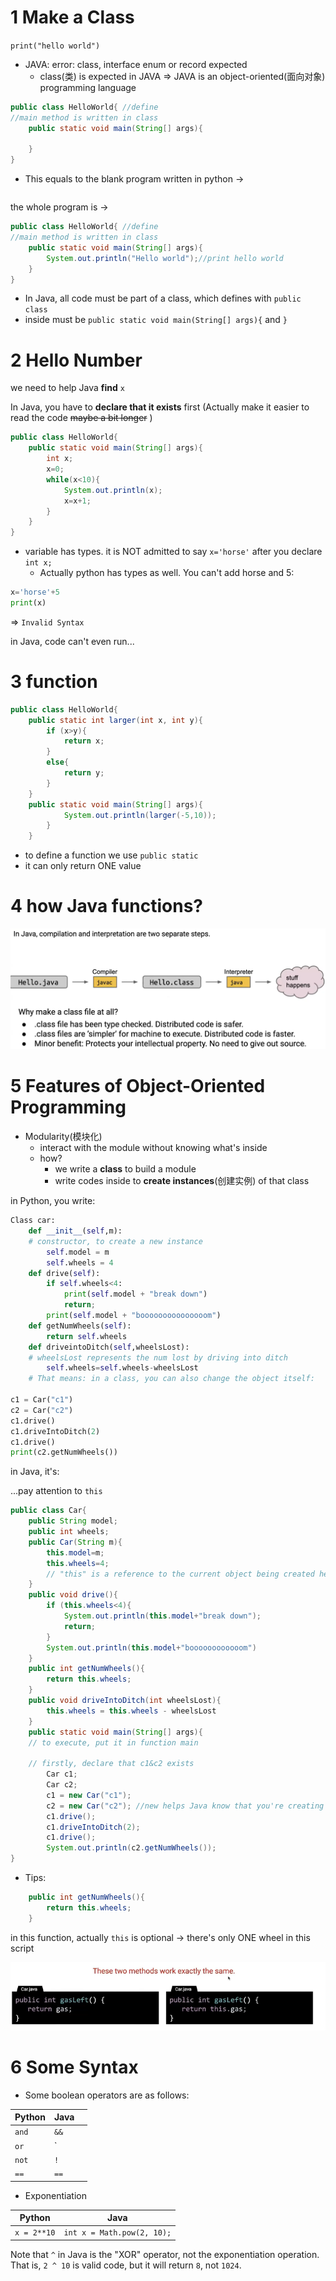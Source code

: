 # 1 Make a Class

`print("hello world")`
- JAVA: error: class, interface enum or record expected
	- class(类) is expected in JAVA
$\Rightarrow$  JAVA is an object-oriented(面向对象) programming language


```java
public class HelloWorld{ //define
//main method is written in class
	public static void main(String[] args){
	
	}
}
```

- This equals to the blank program written in python $\rightarrow$

```python

```


the whole program is $\rightarrow$

```java
public class HelloWorld{ //define
//main method is written in class
	public static void main(String[] args){
		System.out.println("Hello world");//print hello world
	}
}
```

- In Java, all code must be part of a class, which defines with `public class`
- inside must be `public static void main(String[] args){` and `}`

# 2 Hello Number

we need to help Java **find** `x`

In Java, you have to **declare that it exists** first
(Actually make it easier to read the code ~~maybe a bit longer~~ )
 
```java
public class HelloWorld{ 
	public static void main(String[] args){
		int x;
		x=0;
		while(x<10){
			System.out.println(x);
			x=x+1;
		}
	}
}
```

- variable has types. it is NOT admitted to say `x='horse'` after you declare `int x;`
	- Actually python has types as well. You can't add horse and 5:

```python
x='horse'+5
print(x)
```

$\Rightarrow$ `Invalid Syntax`

in Java, code can't even run...

# 3 function

```java
public class HelloWorld{ 
	public static int larger(int x, int y){
		if (x>y){
			return x;
		}
		else{
			return y;
		}	
	}
	public static void main(String[] args){
			System.out.println(larger(-5,10));
		}
	}

```

- to define a function we use `public static`
- it can only return ONE value

# 4 how Java functions?

![alt text](image.png)

# 5 Features of Object-Oriented Programming

- Modularity(模块化)
	- interact with the module without knowing what's inside
	- how?
		- we write a **class** to build a module
		- write codes inside to **create instances**(创建实例) of that class

in Python, you write:

```python
Class car:
	def __init__(self,m):  
	# constructor, to create a new instance
		self.model = m
		self.wheels = 4
	def drive(self):
		if self.wheels<4:
			print(self.model + "break down")
			return;
		print(self.model + "booooooooooooooom")
	def getNumWheels(self):
		return self.wheels
	def driveintoDitch(self,wheelsLost):
	# wheelsLost represents the num lost by driving into ditch
		self.wheels=self.wheels-wheelsLost
	# That means: in a class, you can also change the object itself:

c1 = Car("c1")
c2 = Car("c2")
c1.drive()
c1.driveIntoDitch(2)
c1.drive()
print(c2.getNumWheels())
```


in Java, it's: 

...pay attention to `this`

```java
public class Car{
	public String model;
	public int wheels;
	public Car(String m){
		this.model=m;
		this.wheels=4;
		// "this" is a reference to the current object being created here
	}
	public void drive(){
		if (this.wheels<4){
			System.out.println(this.model+"break down");
			return;
		}
		System.out.println(this.model+"boooooooooooom")
	}
	public int getNumWheels(){
		return this.wheels;
	}
	public void driveIntoDitch(int wheelsLost){
		this.wheels = this.wheels - wheelsLost
	}
	public static void main(String[] args){
	// to execute, put it in function main

	// firstly, declare that c1&c2 exists
		Car c1;
		Car c2;
		c1 = new Car("c1");
		c2 = new Car("c2"); //new helps Java know that you're creating a new object
		c1.drive();
		c1.driveIntoDitch(2);
		c1.drive();
		System.out.println(c2.getNumWheels());
}
```

- Tips:

```java
	public int getNumWheels(){
		return this.wheels;
	}
```

in this function, actually `this`  is optional -> there's only ONE wheel in this script

![alt text](image-1.png)

# 6 Some Syntax

- Some boolean operators are as follows:

| Python | Java |     |
| ------ | ---- | --- |
| `and`  | `&&` |     |
| `or`   | `    |     |
| `not`  | `!`  |     |
| `==`   | `==` |     |

-  Exponentiation

| Python      | Java                       |
| ----------- | -------------------------- |
| `x = 2**10` | `int x = Math.pow(2, 10);` |

Note that `^` in Java is the "XOR" operator, not the exponentiation operation. That is, `2 ^ 10` is valid code, but it will return `8`, not `1024`.